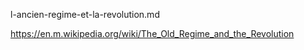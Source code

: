 l-ancien-regime-et-la-revolution.md

https://en.m.wikipedia.org/wiki/The_Old_Regime_and_the_Revolution